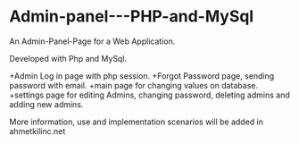 # Admin-panel---PHP-and-MySql
An Admin-Panel-Page for a Web Application. 

Developed with Php and MySql.


+Admin Log in page with php session.
+Forgot Password page, sending password with email.
+main page for changing values on database.
+settings page for editing Admins, changing password, deleting admins and adding new admins.


More information, use and implementation scenarios will be added in ahmetkilinc.net
